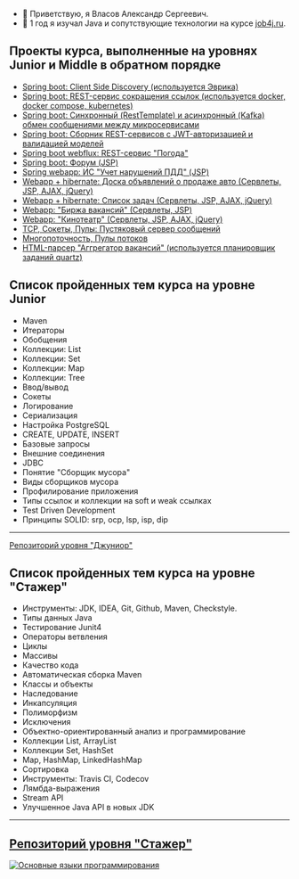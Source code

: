 - 👋 Приветствую, я Власов Александр Сергеевич.
- 🌱 1 год я изучал Java и сопутствующие технологии на курсе [job4j.ru](https://job4j.ru).
## Проекты курса, выполненные на уровнях Junior и Middle в обратном порядке ##
+ [Spring boot: Client Side Discovery (используется Эврика)](https://github.com/velesov7493/job4j_discovery)
+ [Spring boot: REST-сервис сокращения ссылок (используется docker, docker compose, kubernetes)](https://github.com/velesov7493/job4j_url-shortcut)
+ [Spring boot: Синхронный (RestTemplate) и асинхронный (Kafka) обмен сообщениями между микросервисами](https://github.com/velesov7493/job4j_passport)
+ [Spring boot: Сборник REST-сервисов с JWT-авторизацией и валидацией моделей](https://github.com/velesov7493/job4j_rest)
+ [Spring boot webflux: REST-сервис "Погода"](https://github.com/velesov7493/job4j_weather)
+ [Spring boot: Форум (JSP)](https://github.com/velesov7493/job4j_forum)
+ [Spring webapp: ИС "Учет нарушений ПДД" (JSP)](https://github.com/velesov7493/job4j_car_accident)
+ [Webapp + hibernate: Доска объявлений о продаже авто (Сервлеты, JSP, AJAX, jQuery)](https://github.com/velesov7493/job4j_cars)
+ [Webapp + hibernate: Список задач (Сервлеты, JSP, AJAX, jQuery)](https://github.com/velesov7493/job4j_todo)
+ [Webapp: "Биржа вакансий" (Сервлеты, JSP)](https://github.com/velesov7493/job4j_dreamjob)
+ [Webapp: "Кинотеатр" (Сервлеты, JSP, AJAX, jQuery)](https://github.com/velesov7493/job4j_cinema)
+ [TCP, Сокеты, Пулы: Пустяковый сервер сообщений](https://github.com/velesov7493/job4j_pooh)
+ [Многопоточность, Пулы потоков](https://github.com/velesov7493/job4j_threads)
+ [HTML-парсер "Аггрегатор вакансий" (используется планировщик заданий quartz)](https://github.com/velesov7493/job4j_grabber)
## Список пройденных тем курса на уровне Junior ##
+ Maven
+ Итераторы
+ Обобщения  
+ Коллекции: List
+ Коллекции: Set
+ Коллекции: Map
+ Коллекции: Tree
+ Ввод/вывод
+ Сокеты
+ Логирование
+ Сериализация
+ Настройка PostgreSQL
+ CREATE, UPDATE, INSERT
+ Базовые запросы
+ Внешние соединения
+ JDBC
+ Понятие "Сборщик мусора"
+ Виды сборщиков мусора
+ Профилирование приложения
+ Типы ссылок и коллекции на soft и weak ссылках
+ Test Driven Development
+ Принципы SOLID: srp, ocp, lsp, isp, dip 
----
[Репозиторий уровня "Джуниор"](https://github.com/velesov7493/job4j_design)
## Список пройденных тем курса на уровне "Стажер" ##
+ Инструменты: JDK, IDEA, Git, Github, Maven, Checkstyle.
+ Типы данных Java
+ Тестирование Junit4
+ Операторы ветвления
+ Циклы
+ Массивы
+ Качество кода
+ Автоматическая сборка Maven
+ Классы и объекты
+ Наследование
+ Инкапсуляция
+ Полиморфизм
+ Исключения
+ Объектно-ориентированный анализ и программирование
+ Коллекции List, ArrayList
+ Коллекции Set, HashSet
+ Map, HashMap, LinkedHashMap
+ Сортировка
+ Инструменты: Travis CI, Codecov
+ Лямбда-выражения
+ Stream API
+ Улучшенное Java API в новых JDK
----
[Репозиторий уровня "Стажер"](https://github.com/velesov7493/job4j_tracker)
----
[![Основные языки программирования](https://github-readme-stats.vercel.app/api/top-langs/?username=velesov7493&layout=compact&langs_count=4)](https://github.com/anuraghazra/github-readme-stats)
